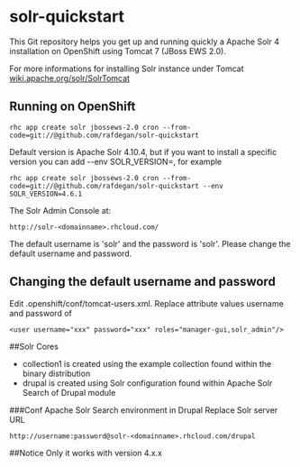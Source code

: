 # solr-quickstart
This Git repository helps you get up and running quickly a Apache Solr 4 installation on OpenShift using Tomcat 7 (JBoss EWS 2.0).

For more informations for installing Solr instance under Tomcat
[wiki.apache.org/solr/SolrTomcat](https://wiki.apache.org/solr/SolrTomcat)

## Running on OpenShift
	rhc app create solr jbossews-2.0 cron --from-code=git://@github.com/rafdegan/solr-quickstart

Default version is Apache Solr 4.10.4, but if you want to install a specific version you can add --env SOLR_VERSION=<version>, for example

	rhc app create solr jbossews-2.0 cron --from-code=git://@github.com/rafdegan/solr-quickstart --env SOLR_VERSION=4.6.1

The Solr Admin Console at:
    
	http://solr-<domainname>.rhcloud.com/
The default username is 'solr' and the password is 'solr'.
Please change the default username and password.

## Changing the default username and password
Edit .openshift/conf/tomcat-users.xml. Replace attribute values username and password of <user>

	<user username="xxx" password="xxx" roles="manager-gui,solr_admin"/>

##Solr Cores
* collection1 is created using the example collection found within the binary distribution 
* drupal is created using Solr configuration found within Apache Solr Search of Drupal module

###Conf Apache Solr Search environment in Drupal
Replace Solr server URL

	http://username:password@solr-<domainname>.rhcloud.com/drupal

##Notice
Only it works with version 4.x.x
